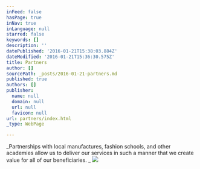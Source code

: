 ```yaml
---
inFeed: false
hasPage: true
inNav: true
inLanguage: null
starred: false
keywords: []
description: ''
datePublished: '2016-01-21T15:38:03.884Z'
dateModified: '2016-01-21T15:36:30.575Z'
title: Partners
author: []
sourcePath: _posts/2016-01-21-partners.md
published: true
authors: []
publisher:
  name: null
  domain: null
  url: null
  favicon: null
url: partners/index.html
_type: WebPage

---
```

_Partnerships with local manufactures, fashion schools, and other academies allow us to deliver our services in such a manner that we create value for all of our beneficiaries. _
![](https://the-grid-user-content.s3-us-west-2.amazonaws.com/5712597b-8218-4366-b94f-f48fac58fd2f.png)